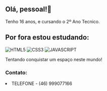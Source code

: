 ## Olá, pessoal!👋 
Tenho 16 anos, e cursando o 2º Ano Tecnico.


##  Por fora estou estudando:

![HTML5](https://img.shields.io/badge/HTML5-E34F26?style=for-the-badge&logo=html5&logoColor=white)
![CSS3](https://img.shields.io/badge/CSS3-1572B6?style=for-the-badge&logo=css3&logoColor=white)
![JAVASCRIPT](https://img.shields.io/badge/JavaScript-F7DF1E?style=for-the-badge&logo=javascript&logoColor=black)

Tentando conquistar um espaço neste mundo!

### Contato:

<li> TELEFONE - (46) 999077166 </li>

